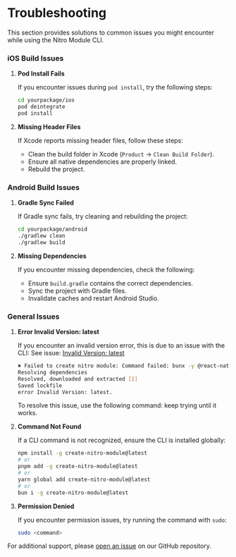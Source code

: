 # Troubleshooting

This section provides solutions to common issues you might encounter while using the Nitro Module CLI.

### iOS Build Issues

1. **Pod Install Fails**

    If you encounter issues during `pod install`, try the following steps:

    ```bash
    cd yourpackage/ios
    pod deintegrate
    pod install
    ```

2. **Missing Header Files**

    If Xcode reports missing header files, follow these steps:

    - Clean the build folder in Xcode (`Product` -> `Clean Build Folder`).
    - Ensure all native dependencies are properly linked.
    - Rebuild the project.

### Android Build Issues

1. **Gradle Sync Failed**

    If Gradle sync fails, try cleaning and rebuilding the project:

    ```bash
    cd yourpackage/android
    ./gradlew clean
    ./gradlew build
    ```

2. **Missing Dependencies**

    If you encounter missing dependencies, check the following:

    - Ensure `build.gradle` contains the correct dependencies.
    - Sync the project with Gradle files.
    - Invalidate caches and restart Android Studio.

### General Issues

1. **Error Invalid Version: latest**

    If you encounter an invalid version error, this is due to an issue with the CLI: See issue: [Invalid Version: latest](https://github.com/react-native-community/cli/issues/2486)

    ```bash
    ✖ Failed to create nitro module: Command failed: bunx -y @react-native-community/cli@latest init TestToSpeechExample --directory path/react-native-module/example --skip-install
    Resolving dependencies
    Resolved, downloaded and extracted [2]
    Saved lockfile
    error Invalid Version: latest.
    ```

    To resolve this issue, use the following command: keep trying until it works.

2. **Command Not Found**

    If a CLI command is not recognized, ensure the CLI is installed globally:

    ```bash
    npm install -g create-nitro-module@latest
    # or
    pnpm add -g create-nitro-module@latest
    # or
    yarn global add create-nitro-module@latest
    # or
    bun i -g create-nitro-module@latest
    ```

3. **Permission Denied**

    If you encounter permission issues, try running the command with `sudo`:

    ```bash
    sudo <command>
    ```

For additional support, please [open an issue](https://github.com/patrickkabwe/create-nitro-module/issues) on our GitHub repository.
